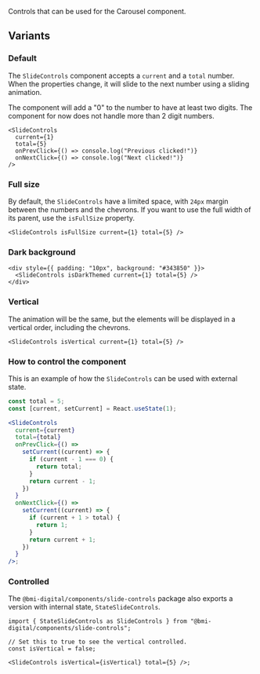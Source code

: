 Controls that can be used for the Carousel component.

## Variants

### Default

The `SlideControls` component accepts a `current` and a `total` number. When the properties change, it will slide to the next number using a sliding animation.

The component will add a "0" to the number to have at least two digits. The component for now does not handle more than 2 digit numbers.

```tsx
<SlideControls
  current={1}
  total={5}
  onPrevClick={() => console.log("Previous clicked!")}
  onNextClick={() => console.log("Next clicked!")}
/>
```

### Full size

By default, the `SlideControls` have a limited space, with `24px` margin between the numbers and the chevrons. If you want to use the full width of its parent, use the `isFullSize` property.

```tsx
<SlideControls isFullSize current={1} total={5} />
```

### Dark background

```tsx
<div style={{ padding: "10px", background: "#343850" }}>
  <SlideControls isDarkThemed current={1} total={5} />
</div>
```

### Vertical

The animation will be the same, but the elements will be displayed in a vertical order, including the chevrons.

```tsx
<SlideControls isVertical current={1} total={5} />
```

### How to control the component

This is an example of how the `SlideControls` can be used with external state.

```jsx
const total = 5;
const [current, setCurrent] = React.useState(1);

<SlideControls
  current={current}
  total={total}
  onPrevClick={() =>
    setCurrent((current) => {
      if (current - 1 === 0) {
        return total;
      }
      return current - 1;
    })
  }
  onNextClick={() =>
    setCurrent((current) => {
      if (current + 1 > total) {
        return 1;
      }
      return current + 1;
    })
  }
/>;
```

### Controlled

The `@bmi-digital/components/slide-controls` package also exports a version with internal state, `StateSlideControls`.

```tsx
import { StateSlideControls as SlideControls } from "@bmi-digital/components/slide-controls";

// Set this to true to see the vertical controlled.
const isVertical = false;

<SlideControls isVertical={isVertical} total={5} />;
```
